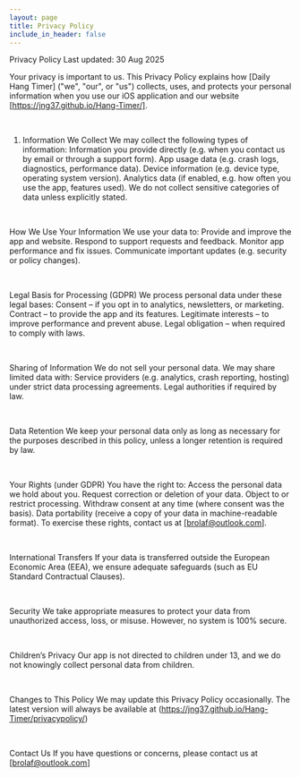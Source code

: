 ```yaml
---
layout: page
title: Privacy Policy
include_in_header: false
---
```


Privacy Policy
Last updated: 30 Aug 2025

Your privacy is important to us. This Privacy Policy explains how [Daily Hang Timer] ("we", "our", or "us") collects, uses, and protects your personal information when you use our iOS application and our website [https://jng37.github.io/Hang-Timer/].

<br>

1. Information We Collect
We may collect the following types of information:
Information you provide directly (e.g. when you contact us by email or through a support form).
App usage data (e.g. crash logs, diagnostics, performance data).
Device information (e.g. device type, operating system version).
Analytics data (if enabled, e.g. how often you use the app, features used).
We do not collect sensitive categories of data unless explicitly stated.

<br>

How We Use Your Information
We use your data to:
Provide and improve the app and website.
Respond to support requests and feedback.
Monitor app performance and fix issues.
Communicate important updates (e.g. security or policy changes).

<br>

Legal Basis for Processing (GDPR)
We process personal data under these legal bases:
Consent – if you opt in to analytics, newsletters, or marketing.
Contract – to provide the app and its features.
Legitimate interests – to improve performance and prevent abuse.
Legal obligation – when required to comply with laws.

<br>

Sharing of Information
We do not sell your personal data. We may share limited data with:
Service providers (e.g. analytics, crash reporting, hosting) under strict data processing agreements.
Legal authorities if required by law.

<br>

Data Retention
We keep your personal data only as long as necessary for the purposes described in this policy, unless a longer retention is required by law.

<br>

Your Rights (under GDPR)
You have the right to:
Access the personal data we hold about you.
Request correction or deletion of your data.
Object to or restrict processing.
Withdraw consent at any time (where consent was the basis).
Data portability (receive a copy of your data in machine-readable format).
To exercise these rights, contact us at [brolaf@outlook.com].

<br>

International Transfers
If your data is transferred outside the European Economic Area (EEA), we ensure adequate safeguards (such as EU Standard Contractual Clauses).

<br>

Security
We take appropriate measures to protect your data from unauthorized access, loss, or misuse. However, no system is 100% secure.

<br>

Children’s Privacy
Our app is not directed to children under 13, and we do not knowingly collect personal data from children.

<br>

Changes to This Policy
We may update this Privacy Policy occasionally. The latest version will always be available at (https://jng37.github.io/Hang-Timer/privacypolicy/)

<br>

Contact Us
If you have questions or concerns, please contact us at [brolaf@outlook.com]
